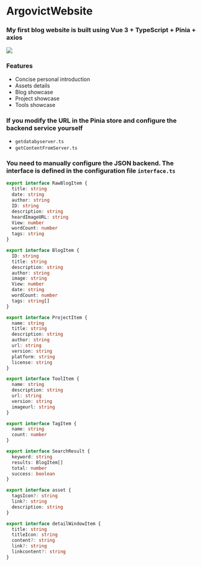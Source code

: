 # ArgovictWebsite

### My first blog website is built using Vue 3 + TypeScript + Pinia + axios

![](https://count.getloli.com/get/@:ArgovictWebsite)

### Features

- Concise personal introduction
- Assets details
- Blog showcase
- Project showcase
- Tools showcase

### If you modify the URL in the Pinia store and configure the backend service yourself

- `getdatabyserver.ts`
- `getContentFromServer.ts`

### You need to manually configure the JSON backend. The interface is defined in the configuration file `interface.ts`

```typescript
export interface RawBlogItem {
  title: string
  date: string
  author: string
  ID: string
  description: string
  heardImageURL: string
  View: number
  wordCount: number
  tags: string
}

export interface BlogItem {
  ID: string
  title: string
  description: string
  author: string
  image: string
  View: number
  date: string
  wordCount: number
  tags: string[]
}

export interface ProjectItem {
  name: string
  title: string
  description: string
  author: string
  url: string
  version: string
  platform: string
  license: string
}

export interface ToolItem {
  name: string
  description: string
  url: string
  version: string
  imageurl: string
}

export interface TagItem {
  name: string
  count: number
}

export interface SearchResult {
  keyword: string
  results: BlogItem[]
  total: number
  success: boolean
}

export interface asset {
  tagsIcon?: string
  link?: string
  description: string
}

export interface detailWindowItem {
  title: string
  titleIcon: string
  content?: string
  link?: string
  linkcontent?: string
}
```
